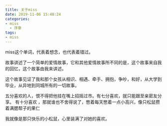 ```yaml
---
title: 关于miss
date: 2019-11-06 15:48:24
categories:
- miss
  - 序章
tags:
- miss
---
```



miss这个单词，代表着想念，也代表着错过。

故事讲述了一个简单的爱情故事，它和其他爱情故事所不同的是，这个故事来自我的回忆，这个故事由我来讲述。

这个故事见证了我和那个女孩从相识、相遇、牵手、拥抱，争吵，和好，从大学到毕业，从异地到同城所有的一切故事。

五分喜欢的人，恨不得把他挂在嘴上招摇过市。有七分喜欢，就只能跟至亲密友分享。 有十分喜欢 ，那就谁也不舍得说了，憋着每天憋着一点小高兴，像只松鼠攒着满腮帮子的果仁

我就像是那只快乐的小松鼠，心里装满了对她的喜欢。
